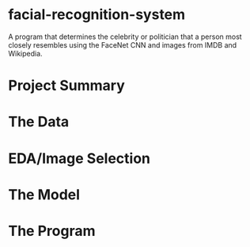 # facial-recognition-system

A program that determines the celebrity or politician that a person most closely resembles using the FaceNet CNN and images from IMDB and Wikipedia.

# Project Summary

# The Data

# EDA/Image Selection

# The Model

# The Program
